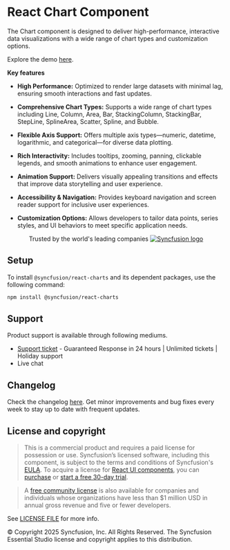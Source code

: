 # React Chart Component

The Chart component is designed to deliver high-performance, interactive data visualizations with a wide range of chart types and customization options.

Explore the demo [here](https://react.syncfusion.com/chart/overview).

**Key features**

- **High Performance:** Optimized to render large datasets with minimal lag, ensuring smooth interactions and fast updates.

- **Comprehensive Chart Types:** Supports a wide range of chart types including Line, Column, Area, Bar, StackingColumn, StackingBar, StepLine, SplineArea, Scatter, Spline, and Bubble.

- **Flexible Axis Support:** Offers multiple axis types—numeric, datetime, logarithmic, and categorical—for diverse data plotting.

- **Rich Interactivity:** Includes tooltips, zooming, panning, clickable legends, and smooth animations to enhance user engagement.

- **Animation Support:** Delivers visually appealing transitions and effects that improve data storytelling and user experience.

- **Accessibility & Navigation:** Provides keyboard navigation and screen reader support for inclusive user experiences.

- **Customization Options:** Allows developers to tailor data points, series styles, and UI behaviors to meet specific application needs.


<p align="center">
Trusted by the world's leading companies
  <a href="https://www.syncfusion.com/">
    <img src="https://raw.githubusercontent.com/SyncfusionExamples/nuget-img/master/syncfusion/syncfusion-trusted-companies.webp" alt="Syncfusion logo">
  </a>
</p>

## Setup

To install `@syncfusion/react-charts` and its dependent packages, use the following command:

```sh
npm install @syncfusion/react-charts
```

## Support

Product support is available through following mediums.

* [Support ticket](https://support.syncfusion.com/support/tickets/create) - Guaranteed Response in 24 hours | Unlimited tickets | Holiday support
* Live chat

## Changelog
Check the changelog [here](https://github.com/syncfusion/react-ui-components/blob/master/components/chart/CHANGELOG.md). Get minor improvements and bug fixes every week to stay up to date with frequent updates.

## License and copyright

> This is a commercial product and requires a paid license for possession or use. Syncfusion’s licensed software, including this component, is subject to the terms and conditions of Syncfusion's [EULA](https://www.syncfusion.com/eula/es/). To acquire a license for [React UI components](https://www.syncfusion.com/react-components), you can [purchase](https://www.syncfusion.com/sales/products) or [start a free 30-day trial](https://www.syncfusion.com/account/manage-trials/start-trials).

> A [free community license](https://www.syncfusion.com/products/communitylicense) is also available for companies and individuals whose organizations have less than $1 million USD in annual gross revenue and five or fewer developers.

See [LICENSE FILE](https://github.com/syncfusion/react-ui-components/blob/master/license?utm_source=npm&utm_campaign=notification) for more info.

© Copyright 2025 Syncfusion, Inc. All Rights Reserved. The Syncfusion Essential Studio license and copyright applies to this distribution.
